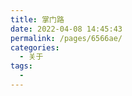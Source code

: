 ```yaml
---
title: 掌门路
date: 2022-04-08 14:45:43
permalink: /pages/6566ae/
categories:
  - 关于
tags:
  - 
---
```


